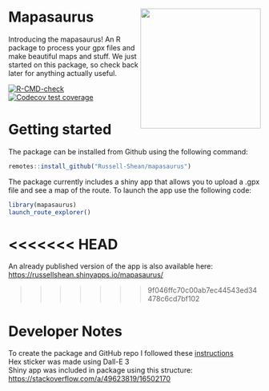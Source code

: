 # Mapasaurus <a href="https://russell-shean.github.io/mapasaurus/"><img src="https://github.com/user-attachments/assets/55d58f4b-748b-434d-9063-6d500dab8dc8" align="right" height="240" /></a>
Introducing the mapasaurus! An R package to process your gpx files and make beautiful maps and stuff. We just started on this package, so check back later for anything actually useful.    

<!-- badges: start -->


  [![R-CMD-check](https://github.com/Russell-Shean/mapasaurus/actions/workflows/R-CMD-check.yaml/badge.svg)](https://github.com/Russell-Shean/mapasaurus/actions/workflows/R-CMD-check.yaml)
  [![Codecov test coverage](https://codecov.io/gh/Russell-Shean/mapasaurus/graph/badge.svg)](https://app.codecov.io/gh/Russell-Shean/mapasaurus)
<!-- badges: end -->

# Getting started
The package can be installed from Github using the following command:    
```r
remotes::install_github("Russell-Shean/mapasaurus")
```
The package currently includes a shiny app that allows you to upload a .gpx file and see a map of the route. To launch the app use the following code:    
```r
library(mapasaurus)
launch_route_explorer()
```
<<<<<<< HEAD
=======
An already published version of the app is also available here: https://russellshean.shinyapps.io/mapasaurus/
>>>>>>> 9f046ffc70c00ab7ec44543ed34478c6cd7bf102



# Developer Notes   
To create the package and GitHub repo I followed these <a href="https://r-pkgs.org/whole-game.html">instructions</a>     
Hex sticker was made using Dall-E 3     
Shiny app was included in package using this structure: https://stackoverflow.com/a/49623819/16502170
